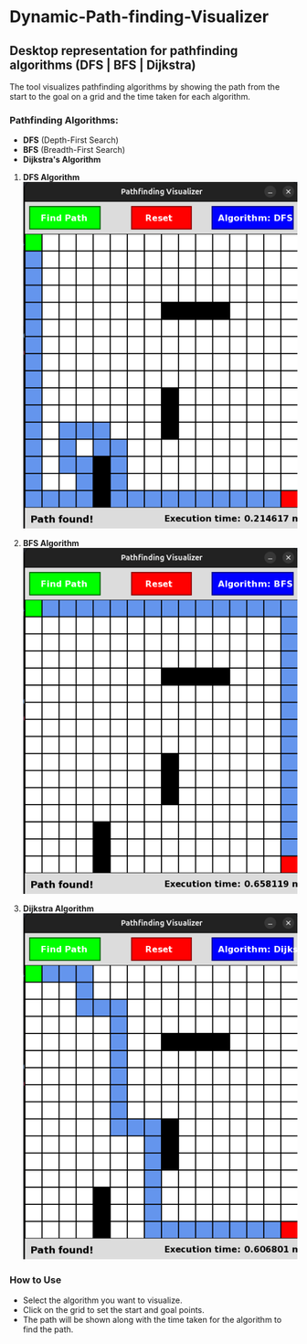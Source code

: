 # Dynamic-Path-finding-Visualizer

## Desktop representation for pathfinding algorithms (DFS | BFS | Dijkstra)
The tool visualizes pathfinding algorithms by showing the path from the start to the goal on a grid and the time taken for each algorithm.

### Pathfinding Algorithms:
- **DFS** (Depth-First Search)
- **BFS** (Breadth-First Search)
- **Dijkstra's Algorithm**



1. **DFS Algorithm**
   ![DFS](images/dfs_example.png)

2. **BFS Algorithm**
   ![BFS](images/bfs_example.png)

3. **Dijkstra Algorithm**
   ![Dijkstra](images/dijkstra_example.png)

### How to Use
- Select the algorithm you want to visualize.
- Click on the grid to set the start and goal points.
- The path will be shown along with the time taken for the algorithm to find the path.

